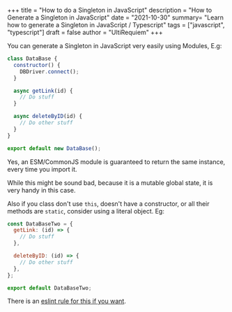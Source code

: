 +++
title = "How to do a Singleton in JavaScript"
description = "How to Generate a Singleton in JavaScript"
date = "2021-10-30"
summary= "Learn how to generate a Singleton in JavaScript / Typescript"
tags = ["javascript", "typescript"]
draft = false
author = "UltiRequiem"
+++

You can generate a Singleton in JavaScript very easily using Modules, E.g:

```javascript
class DataBase {
  constructor() {
    DBDriver.connect();
  }

  async getLink(id) {
    // Do stuff
  }

  async deleteByID(id) {
    // Do other stuff
  }
}

export default new DataBase();
```

Yes, an ESM/CommonJS module is guaranteed to return the same instance,
every time you import it.

While this might be sound bad, because it is a mutable global state, it is very handy
in this case.

Also if you class don't use `this`, doesn't have a constructor, or all their methods are `static`,
consider using a literal object. Eg:

```javascript
const DataBaseTwo = {
  getLink: (id) => {
    // Do stuff
  },

  deleteByID: (id) => {
    // Do other stuff
  },
};

export default DataBaseTwo;
```

There is an [eslint rule for this if you want](https://github.com/sindresorhus/eslint-plugin-unicorn/blob/main/docs/rules/no-static-only-class.md).
